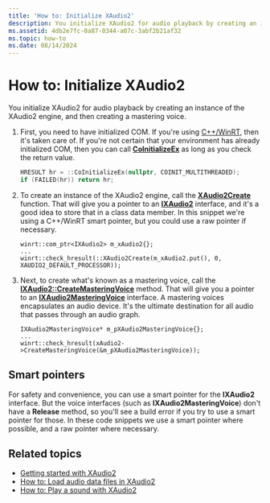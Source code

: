 ```yaml
---
title: 'How to: Initialize XAudio2'
description: You initialize XAudio2 for audio playback by creating an instance of the XAudio2 engine, and then creating a mastering voice.
ms.assetid: 4db2e7fc-0a87-0344-a07c-3abf2b21af32
ms.topic: how-to
ms.date: 08/14/2024
---
```


# How to: Initialize XAudio2

You initialize XAudio2 for audio playback by creating an instance of the XAudio2 engine, and then creating a mastering voice.

1. First, you need to have initialized COM. If you're using [C++/WinRT](/windows/uwp/cpp-and-winrt-apis/), then it's taken care of. If you're not certain that your environment has already initialized COM, then you can call [**CoInitializeEx**](/windows/win32/api/combaseapi/nf-combaseapi-coinitializeex) as long as you check the return value.

    ```cpp
    HRESULT hr = ::CoInitializeEx(nullptr, COINIT_MULTITHREADED);
    if (FAILED(hr)) return hr;
    ```

2. To create an instance of the XAudio2 engine, call the [**XAudio2Create**](/windows/win32/api/xaudio2/nf-xaudio2-xaudio2create) function. That will give you a pointer to an [**IXAudio2**](/windows/win32/api/xaudio2/nn-xaudio2-ixaudio2) interface, and it's a good idea to store that in a class data member. In this snippet we're using a C++/WinRT smart pointer, but you could use a raw pointer if necessary.

    ```cppwinrt
    winrt::com_ptr<IXAudio2> m_xAudio2{};
    ...
    winrt::check_hresult(::XAudio2Create(m_xAudio2.put(), 0, XAUDIO2_DEFAULT_PROCESSOR));
    ```

3. Next, to create what's known as a mastering voice, call the [**IXAudio2::CreateMasteringVoice**](/windows/win32/api/xaudio2/nf-xaudio2-ixaudio2-createmasteringvoice) method. That will give you a pointer to an [**IXAudio2MasteringVoice**](/windows/win32/api/xaudio2/nn-xaudio2-ixaudio2masteringvoice) interface. A mastering voices encapsulates an audio device. It's the ultimate destination for all audio that passes through an audio graph.

    ```cppwinrt
    IXAudio2MasteringVoice* m_pXAudio2MasteringVoice{};
    ...
    winrt::check_hresult(xAudio2->CreateMasteringVoice(&m_pXAudio2MasteringVoice));
    ```

## Smart pointers

For safety and convenience, you can use a smart pointer for the **IXAudio2** interface. But the voice interfaces (such as **IXAudio2MasteringVoice**) don't have a **Release** method, so you'll see a build error if you try to use a smart pointer for those. In these code snippets we use a smart pointer where possible, and a raw pointer where necessary.

## Related topics

* [Getting started with XAudio2](./getting-started.md)
* [How to: Load audio data files in XAudio2](./how-to--load-audio-data-files-in-xaudio2.md)
* [How to: Play a sound with XAudio2](./how-to--play-a-sound-with-xaudio2.md)

